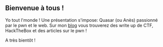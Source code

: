 
## Bienvenue à tous ! 

Yo tout l'monde !
Une présentation s'impose: Quasar (ou Anès) passionné par le pwn et le web.
Sur mon [blog](http://quasarpwn.github.io/blog/) vous trouverez des write up de CTF, HackTheBox et des articles sur le pwn ! 


A très bientôt ! 


